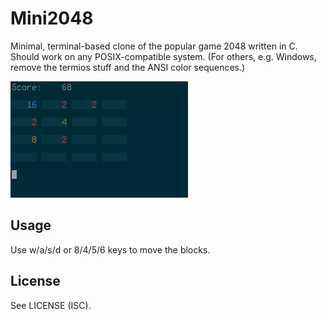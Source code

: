 # Mini2048
Minimal, terminal-based clone of the popular game 2048 written in C.
Should work on any POSIX-compatible system. (For others, e.g. Windows, remove the termios stuff and the ANSI color sequences.)

![screenshot](https://raw.githubusercontent.com/hirschsn/mini2048/master/screenshot.png)

## Usage

Use w/a/s/d or 8/4/5/6 keys to move the blocks.

## License

See LICENSE (ISC).
